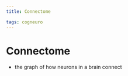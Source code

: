 ```yaml
---
title: Connectome

tags: cogneuro 
---
```


# Connectome
- the graph of how neurons in a brain connect








